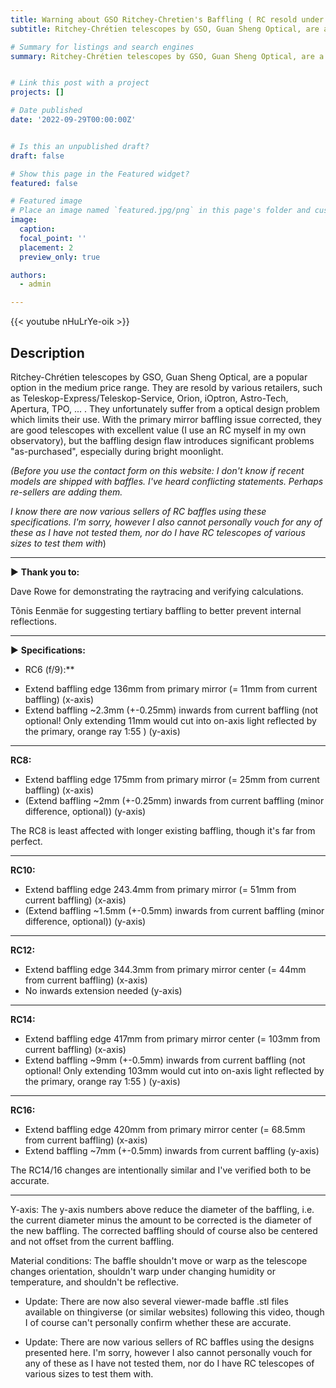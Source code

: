 ```yaml
---
title: Warning about GSO Ritchey-Chretien's Baffling ( RC resold under Orion, TS-Optics, .. )
subtitle: Ritchey-Chrétien telescopes by GSO, Guan Sheng Optical, are a popular option in the medium price range. They unfortunately suffer from a optical design problem which limits their use.

# Summary for listings and search engines
summary: Ritchey-Chrétien telescopes by GSO, Guan Sheng Optical, are a popular option in the medium price range. They are resold by various retailers, such as Teleskop-Express/Teleskop-Service, Orion, iOptron, Astro-Tech, Apertura, TPO, ... . They unfortunately suffer from a optical design problem which limits their use. With the primary mirror baffling issue corrected, they are good telescopes with excellent value (I use an RC myself in my own observatory), but the baffling design flaw introduces significant problems "as-purchased", especially during bright moonlight. 


# Link this post with a project
projects: []

# Date published
date: '2022-09-29T00:00:00Z'


# Is this an unpublished draft?
draft: false

# Show this page in the Featured widget?
featured: false

# Featured image
# Place an image named `featured.jpg/png` in this page's folder and customize its options here.
image:
  caption: 
  focal_point: ''
  placement: 2
  preview_only: true

authors:
  - admin

---
```


{{< youtube nHuLrYe-oik >}}

## Description
Ritchey-Chrétien telescopes by GSO, Guan Sheng Optical, are a popular option in the medium price range. They are resold by various retailers, such as Teleskop-Express/Teleskop-Service, Orion, iOptron, Astro-Tech, Apertura, TPO, ... . They unfortunately suffer from a optical design problem which limits their use. With the primary mirror baffling issue corrected, they are good telescopes with excellent value (I use an RC myself in my own observatory), but the baffling design flaw introduces significant problems "as-purchased", especially during bright moonlight. 

*(Before you use the contact form on this website: 
I don't know if recent models are shipped with baffles. I've heard conflicting statements. Perhaps re-sellers are adding them.*

*I know there are now various sellers of RC baffles using these specifications. I'm sorry, however I also cannot personally vouch for any of these as I have not tested them, nor do I have RC telescopes of various sizes to test them with*)


-----------------------------------------------------
► **Thank you to:**

Dave Rowe for demonstrating the raytracing and verifying calculations.

Tõnis Eenmäe for suggesting tertiary baffling to better prevent internal reflections.

-----------------------------------------------------

► **Specifications:**

* RC6 (f/9):** 
- Extend baffling edge 136mm from primary mirror (= 11mm from current baffling) (x-axis)
- Extend baffling ~2.3mm (+-0.25mm) inwards from current baffling (not optional! Only extending 11mm would cut into on-axis light reflected by the primary, orange ray 1:55 ) (y-axis)

-----------------------------------------------------
**RC8:** 
- Extend baffling edge 175mm from primary mirror (= 25mm from current baffling) (x-axis)
- (Extend baffling ~2mm (+-0.25mm) inwards from current baffling  (minor difference, optional)) (y-axis)

The RC8 is least affected with longer existing baffling, though it's far from perfect.

-----------------------------------------------------
**RC10:** 
- Extend baffling edge 243.4mm from primary mirror (= 51mm from current baffling) (x-axis)
- (Extend baffling ~1.5mm (+-0.5mm) inwards from current baffling (minor difference, optional)) (y-axis)

-----------------------------------------------------
**RC12:**  
- Extend baffling edge 344.3mm from primary mirror center (= 44mm from current baffling) (x-axis)
- No inwards extension needed (y-axis)

-----------------------------------------------------
**RC14:** 
- Extend baffling edge 417mm from primary mirror center (= 103mm from current baffling) (x-axis)
- Extend baffling ~9mm (+-0.5mm) inwards from current baffling (not optional! Only extending 103mm would cut into on-axis light reflected by the primary, orange ray 1:55 ) (y-axis)

----------------------------------------------------- 
**RC16:** 
- Extend baffling edge 420mm from primary mirror center (= 68.5mm from current baffling) (x-axis)
- Extend baffling ~7mm (+-0.5mm) inwards from current baffling (y-axis)

The RC14/16 changes are intentionally similar and I've verified both to be accurate. 

-----------------------------------------------------

Y-axis:
The y-axis numbers above reduce the diameter of the baffling, i.e. the current diameter minus the amount to be corrected is the diameter of the new baffling. The corrected baffling should of course also be centered and not offset from the current baffling. 

Material conditions: 
The baffle shouldn't move or warp as the telescope changes orientation, shouldn't warp under changing humidity or temperature, and shouldn't be reflective. 

- Update: There are now also several viewer-made baffle .stl files available on thingiverse (or similar websites) following this video, though I of course can't personally confirm whether these are accurate.

- Update: There are now various sellers of RC baffles using the designs presented here. I'm sorry, however I also cannot personally vouch for any of these as I have not tested them, nor do I have RC telescopes of various sizes to test them with.
